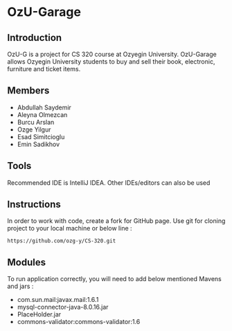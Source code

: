 # OzU-Garage


## Introduction
OzU-G is a project for CS 320 course at Ozyegin University. OzU-Garage allows Ozyegin University students to buy and sell their book, electronic, furniture and ticket items. 


## Members
* Abdullah Saydemir
* Aleyna Olmezcan
* Burcu Arslan
* Ozge Yilgur
* Esad Simitcioglu
* Emin Sadikhov


## Tools
Recommended IDE is IntelliJ IDEA. Other IDEs/editors can also be used


## Instructions
In order to work with code, create a fork for GitHub page. Use git for cloning project to your local machine or below line :

```
https://github.com/ozg-y/CS-320.git
```


## Modules
To run application correctly, you will need to add below mentioned Mavens and jars :
* com.sun.mail:javax.mail:1.6.1
* mysql-connector-java-8.0.16.jar
* PlaceHolder.jar
* commons-validator:commons-validator:1.6